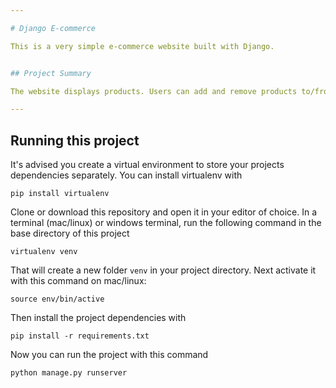```yaml
---

# Django E-commerce

This is a very simple e-commerce website built with Django.


## Project Summary

The website displays products. Users can add and remove products to/from their cart while also specifying the quantity of each item. They can then enter their address.

---
```


## Running this project

It's advised you create a virtual environment to store your projects dependencies separately. You can install virtualenv with

```
pip install virtualenv
```

Clone or download this repository and open it in your editor of choice. In a terminal (mac/linux) or windows terminal, run the following command in the base directory of this project

```
virtualenv venv
```

That will create a new folder `venv` in your project directory. Next activate it with this command on mac/linux:

```
source env/bin/active
```

Then install the project dependencies with

```
pip install -r requirements.txt
```

Now you can run the project with this command

```
python manage.py runserver
```

